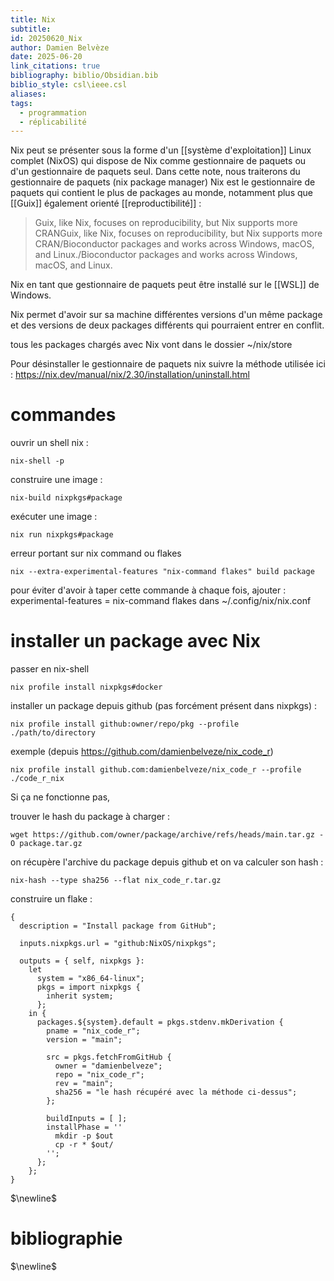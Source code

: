 ```yaml
---
title: Nix
subtitle: 
id: 20250620_Nix
author: Damien Belvèze
date: 2025-06-20
link_citations: true
bibliography: biblio/Obsidian.bib
biblio_style: csl\ieee.csl
aliases: 
tags:
  - programmation
  - réplicabilité
---
```

Nix peut se présenter sous la forme d'un [[système d'exploitation]] Linux complet (NixOS) qui dispose de Nix comme gestionnaire de paquets ou d'un gestionnaire de paquets seul. 
Dans cette note, nous traiterons du gestionnaire de paquets (nix package manager)
Nix est le gestionnaire de paquets qui contient le plus de packages au monde, notamment plus que [[Guix]] également orienté [[reproductibilité]] : 

> Guix, like Nix, focuses on reproducibility, but Nix supports more CRANGuix, like Nix, focuses on reproducibility, but Nix supports more CRAN/Bioconductor packages and works across Windows, macOS, and Linux./Bioconductor packages and works across Windows, macOS, and Linux.

Nix en tant que gestionnaire de paquets peut être installé sur le [[WSL]] de Windows.

Nix permet d'avoir sur sa machine différentes versions d'un même package et des versions de deux packages différents qui pourraient entrer en conflit.

tous les packages chargés avec Nix vont dans le dossier ~/nix/store

Pour désinstaller le gestionnaire de paquets nix suivre la méthode utilisée ici : https://nix.dev/manual/nix/2.30/installation/uninstall.html

# commandes

ouvrir un shell nix : 
```shell
nix-shell -p
```

construire une image : 

```shell
nix-build nixpkgs#package
```

exécuter une image : 

```shell
nix run nixpkgs#package
```

erreur portant sur nix command ou flakes

```shell
nix --extra-experimental-features "nix-command flakes" build package
```
pour éviter d'avoir à taper cette commande à chaque fois, ajouter : 
experimental-features = nix-command flakes dans ~/.config/nix/nix.conf

# installer un package avec Nix

passer en nix-shell

```shell
nix profile install nixpkgs#docker
```

installer un package depuis github (pas forcément présent dans nixpkgs) : 

```shell
nix profile install github:owner/repo/pkg --profile ./path/to/directory
```

exemple (depuis https://github.com/damienbelveze/nix_code_r)

```shell
nix profile install github.com:damienbelveze/nix_code_r --profile ./code_r_nix
```

Si ça ne fonctionne pas, 

trouver le hash du package à charger : 

```shell
wget https://github.com/owner/package/archive/refs/heads/main.tar.gz -O package.tar.gz
```
on récupère l'archive du package depuis github et on va calculer son hash : 

```shell
nix-hash --type sha256 --flat nix_code_r.tar.gz
```

construire un flake : 

```shell
{
  description = "Install package from GitHub";

  inputs.nixpkgs.url = "github:NixOS/nixpkgs";

  outputs = { self, nixpkgs }: 
    let
      system = "x86_64-linux";
      pkgs = import nixpkgs {
        inherit system;
      };
    in {
      packages.${system}.default = pkgs.stdenv.mkDerivation {
        pname = "nix_code_r";
        version = "main";

        src = pkgs.fetchFromGitHub {
          owner = "damienbelveze";
          repo = "nix_code_r";
          rev = "main";
          sha256 = "le hash récupéré avec la méthode ci-dessus";
        };

        buildInputs = [ ];
        installPhase = ''
          mkdir -p $out
          cp -r * $out/
        '';
      };
    };
}
```

$\newline$
# bibliographie
$\newline$






